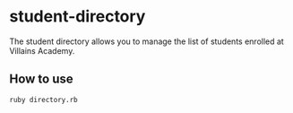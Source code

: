 # student-directory #
The student directory allows you to manage the list of students enrolled at Villains Academy.

## How to use ##

```shell
ruby directory.rb
```
